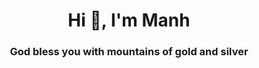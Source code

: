 <h1 align="center">Hi 👋, I'm Manh</h1>
<h3 align="center">God bless you with mountains of gold and silver</h3>
